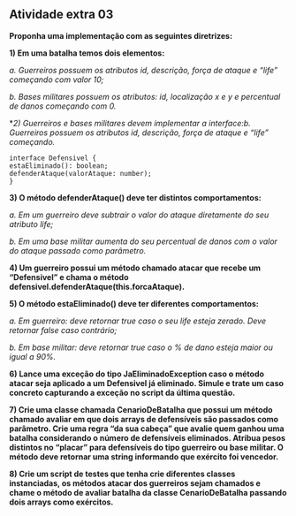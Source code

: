 ## Atividade extra 03

**Proponha uma implementação com as seguintes diretrizes:**

**1) Em uma batalha temos dois elementos:**

*a. Guerreiros possuem os atributos id, descrição, força de ataque e “life” começando
com valor 10;*

*b. Bases militares possuem os atributos: id, localização x e y e percentual de danos
começando com 0.*

**2) Guerreiros e bases militares devem implementar a interface:*b. Guerreiros possuem os atributos id, descrição, força de ataque e “life” começando.**
```
interface Defensivel {
estaEliminado(): boolean;
defenderAtaque(valorAtaque: number);
}
```

**3)  O método defenderAtaque() deve ter distintos comportamentos:**

*a. Em um guerreiro deve subtrair o valor do ataque diretamente do seu atributo life;*

*b. Em uma base militar aumenta do seu percentual de danos com o valor do ataque
passado como parâmetro.*

**4) Um guerreiro possui um método chamado atacar que recebe um “Defensivel” e
chama o método defensivel.defenderAtaque(this.forcaAtaque).**

**5) O método estaEliminado() deve ter diferentes comportamentos:**

*a. Em guerreiro: deve retornar true caso o seu life esteja zerado. Deve retornar false
caso contrário;*

*b. Em base militar: deve retornar true caso o % de dano esteja maior ou igual a 90%.*

**6) Lance uma exceção do tipo JaEliminadoException caso o método atacar seja aplicado
a um Defensivel já eliminado. Simule e trate um caso concreto capturando a exceção no
script da última questão.**

**7) Crie uma classe chamada CenarioDeBatalha que possui um método chamado avaliar
em que dois arrays de defensíveis são passados como parâmetro. Crie uma regra “da sua
cabeça” que avalie quem ganhou uma batalha considerando o número de defensíveis
eliminados. Atribua pesos distintos no “placar” para defensíveis do tipo guerreiro ou base
militar. O método deve retornar uma string informando que exército foi vencedor.**

**8) Crie um script de testes que tenha crie diferentes classes instanciadas, os métodos
atacar dos guerreiros sejam chamados e chame o método de avaliar batalha da classe
CenarioDeBatalha passando dois arrays como exércitos.**
